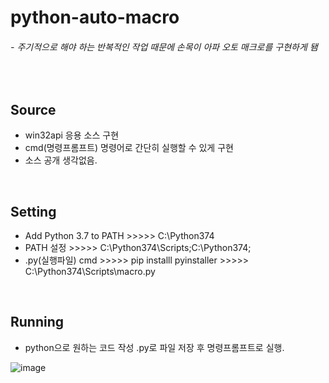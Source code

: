 # python-auto-macro

###### - 주기적으로 해야 하는 반복적인 작업 때문에 손목이 아파 오토 매크로를 구현하게 됌

<br>

## Source
- win32api 응용 소스 구현
- cmd(명령프롬프트) 명령어로 간단히 실행할 수 있게 구현
- 소스 공개 생각없음.

<br>

## Setting
- Add Python 3.7 to PATH  >>>>> C:\Python374
- PATH 설정 >>>>> C:\Python374\Scripts\;C:\Python374\;
- .py(실행파일) cmd >>>>> pip installl pyinstaller >>>>> C:\Python374\Scripts\macro.py

<br>

## Running
- python으로 원하는 코드 작성 .py로 파일 저장 후 명령프롬프트로 실행.

![image](https://user-images.githubusercontent.com/58936727/118778090-b7b31600-b8c4-11eb-9c8b-509460e1c061.png)


